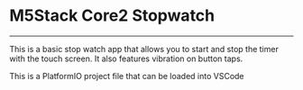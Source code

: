 # M5Stack Core2 Stopwatch
---
This is a basic stop watch app that allows you to start and stop the timer with the touch screen. It also features vibration on button taps.

This is a PlatformIO project file that can be loaded into VSCode
